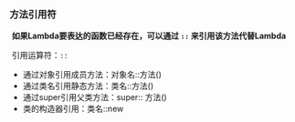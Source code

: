 ### 方法引用符

​	**如果Lambda要表达的函数已经存在，可以通过 `::` 来引用该方法代替Lambda**

​	引用运算符：`::`

- 通过对象引用成员方法：对象名::方法()
- 通过类名引用静态方法：类名::方法()
- 通过super引用父类方法：super:: 方法()
- 类的构造器引用：类名::new


